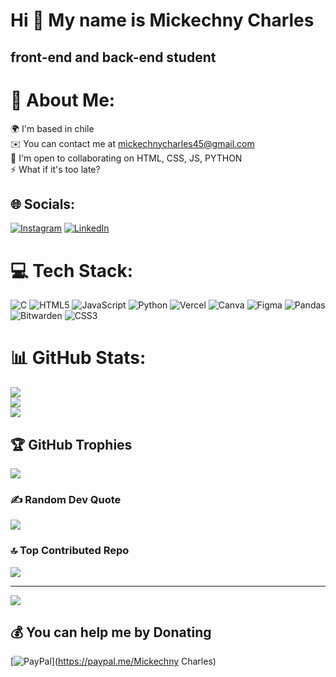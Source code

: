 Hi 👋 My name is Mickechny Charles
==================================

front-end and back-end student
------------------------------
# 💫 About Me:
🌍  I'm based in chile<br>✉️  You can contact me at mickechnycharles45@gmail.com<br>🤝  I'm open to collaborating on HTML, CSS, JS, PYTHON<br>⚡  What if it's too late?


## 🌐 Socials:
[![Instagram](https://img.shields.io/badge/Instagram-%23E4405F.svg?logo=Instagram&logoColor=white)](https://instagram.com/micke_ch.ny) [![LinkedIn](https://img.shields.io/badge/LinkedIn-%230077B5.svg?logo=linkedin&logoColor=white)](https://linkedin.com/in/mickechnycharles) 

# 💻 Tech Stack:
![C](https://img.shields.io/badge/c-%2300599C.svg?style=for-the-badge&logo=c&logoColor=white) ![HTML5](https://img.shields.io/badge/html5-%23E34F26.svg?style=for-the-badge&logo=html5&logoColor=white) ![JavaScript](https://img.shields.io/badge/javascript-%23323330.svg?style=for-the-badge&logo=javascript&logoColor=%23F7DF1E) ![Python](https://img.shields.io/badge/python-3670A0?style=for-the-badge&logo=python&logoColor=ffdd54) ![Vercel](https://img.shields.io/badge/vercel-%23000000.svg?style=for-the-badge&logo=vercel&logoColor=white) ![Canva](https://img.shields.io/badge/Canva-%2300C4CC.svg?style=for-the-badge&logo=Canva&logoColor=white) ![Figma](https://img.shields.io/badge/figma-%23F24E1E.svg?style=for-the-badge&logo=figma&logoColor=white) ![Pandas](https://img.shields.io/badge/pandas-%23150458.svg?style=for-the-badge&logo=pandas&logoColor=white) ![Bitwarden](https://img.shields.io/badge/bitwarden-%23175DDC.svg?style=for-the-badge&logo=bitwarden&logoColor=white) ![CSS3](https://img.shields.io/badge/css3-%231572B6.svg?style=for-the-badge&logo=css3&logoColor=white)
# 📊 GitHub Stats:
![](https://github-readme-stats.vercel.app/api?username=fexxerx&theme=dark&hide_border=false&include_all_commits=true&count_private=false)<br/>
![](https://github-readme-streak-stats.herokuapp.com/?user=fexxerx&theme=dark&hide_border=false)<br/>
![](https://github-readme-stats.vercel.app/api/top-langs/?username=fexxerx&theme=dark&hide_border=false&include_all_commits=true&count_private=false&layout=compact)

## 🏆 GitHub Trophies
![](https://github-profile-trophy.vercel.app/?username=fexxerx&theme=dark&no-frame=false&no-bg=true&margin-w=4)

### ✍️ Random Dev Quote
![](https://quotes-github-readme.vercel.app/api?type=horizontal&theme=dark)

### 🔝 Top Contributed Repo
![](https://github-contributor-stats.vercel.app/api?username=fexxerx&limit=5&theme=dark&combine_all_yearly_contributions=true)

---
[![](https://visitcount.itsvg.in/api?id=fexxerx&icon=9&color=0)](https://visitcount.itsvg.in)

  ## 💰 You can help me by Donating
  [![PayPal](https://img.shields.io/badge/PayPal-00457C?style=for-the-badge&logo=paypal&logoColor=white)](https://paypal.me/Mickechny Charles) 

  
<!-- Proudly created with GPRM ( https://gprm.itsvg.in ) -->
